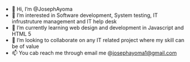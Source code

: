 - 👋 Hi, I’m @JosephAyoma
- 👀 I’m interested in Software development, System testing, IT infrustruture management and IT help desk
- 🌱 I’m currently learning web design and development in Javascript and HTML 5
- 💞️ I’m looking to collaborate on any IT related project where my skill can be of value
- 📫 You cab reach me through email me @josephayoma1@gmail.com

<!---
JosephAyoma/JosephAyoma is a ✨ special ✨ repository because its `README.md` (this file) appears on your GitHub profile.
You can click the Preview link to take a look at your changes.
--->
